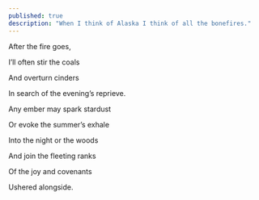 ```yaml
---
published: true
description: "When I think of Alaska I think of all the bonefires."
---
```


After the fire goes,

I’ll often stir the coals

And overturn cinders 

In search of the evening’s reprieve. 

Any ember may spark stardust

Or evoke the summer’s exhale

Into the night or the woods 

And join the fleeting ranks

Of the joy and covenants

Ushered alongside.